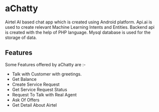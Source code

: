 # aChatty
Airtel AI based chat app which is created using Android platform. Api.ai is used to create relevant Machine Learning Intents and Entities. Backend api is created with the help of PHP language. Mysql database is used for the storage of data.

## Features
Some Features offered by aChatty are :-
* Talk with Customer with greetings.
* Get Balance
* Create Service Request
* Get Service Request Status
* Request To Talk with Real Agent
* Ask Of Offers
* Get Detail About Airtel